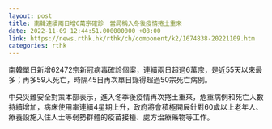 ```yaml
---
layout: post
title: 南韓連續兩日增6萬宗確診　當局稱入冬後疫情捲土重來
date: 2022-11-09 12:44:51.000000000 +08:00
link: https://news.rthk.hk/rthk/ch/component/k2/1674838-20221109.htm
categories: rthk
---
```


南韓單日新增62472宗新冠病毒確診個案，連續兩日超過6萬宗，是近55天以來最多；再多59人死亡，時隔45日再次單日錄得超過50宗死亡病例。

中央災難安全對策本部表示，進入冬季後疫情再次捲土重來，危重病例和死亡人數持續增加，病床使用率連續4星期上升，政府將會積極開展針對60歲以上老年人、療養設施入住人士等弱勢群體的疫苗接種、處方治療藥物等工作。

